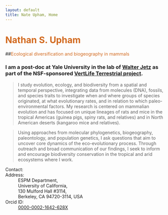 ```yaml
---
layout: default
title: Nate Upham, Home
---
```

# <span style="color:Chocolate;">Nathan S. Upham</span>

##<span style="color:Chocolate;">Ecological diversification and biogeography in mammals</span>

### I am a post-doc at Yale University in the lab of [Walter Jetz](http://jetzlab.yale.edu/) as part of the NSF-sponsored [VertLife Terrestrial project](http://vertlife.org/).

> I study evolution, ecology, and biodiversity from a spatial and temporal perspective, integrating data from molecules (DNA), fossils, and species traits to investigate when and where groups of species originated, at what evolutionary rates, and in relation to which paleo-environmental factors.  My research is centered on mammalian evolution and has focused on unique lineages of rats and mice in the tropical Americas (guinea pigs, spiny rats, and relatives) and in North American deserts (kangaroo mice and relatives).  

>Using approaches from molecular phylogenetics, biogeography, paleontology, and population genetics, I ask questions that aim to uncover core dynamics of the eco-evolutionary process.  Through outreach and broad communication of our findings, I seek to inform and encourage biodiversity conservation in the tropical and arid ecosystems where I work.

<div class="row">
    <div class="col-md-4 col-md-offset-1">
      <dl class="dl-horizontal">
        <dt><i class="fa fa-envelope"></i> Contact:</dt>
        <dd><script type="text/javascript" src="/assets/js/obfuscate-email.js"></script></dd>
        <dt><i class="fa fa-building"></i> Address:</dt>
        <dd>
        <span property="schema:address"
        typeof="http://schema.org/PostalAddress" vocab=
        "http://schema.org/PostalAddress/"><span property=
        "streetAddress">ESPM Department,<br/>University of California,<br/>130 Mulford Hall #3114</span>,<br/><span
        property=  "addressLocality">Berkeley</span>, <span property=
        "addressRegion">CA</span> <span property=
        "postalCode">94720-3114</span>, <span property=
        "addressCountry">USA</span></span> </dd>
        <dt><i class="ai ai-orcid"></i> Orcid ID:</dt>
        <dd><a property="http://purl.org/spar/datacite/orcid"
        href="https://orcid.org/0000-0002-1642-628X"
        {{"https://orcid.org/0000-0002-1642-628X" | track_link}} >0000-0002-1642-628X</a></dd>
      </dl>
    </div>
